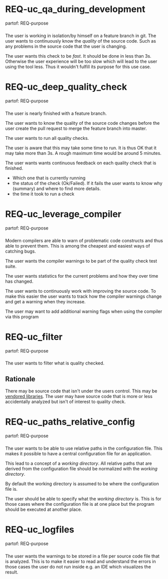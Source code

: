 # REQ-uc_qa_during_development
partof: REQ-purpose
###

The user is working in isolation/by himself on a feature branch in git.
The user wants to continuously know the *quality* of the source code.
Such as any problems in the source code that the user is changing.

The user wants this check to be *fast*. It should be done in less than 3s.
Otherwise the user experience will be too slow which will lead to the user using the tool less.
Thus it wouldn't fulfill its purpose for this use case.

# REQ-uc_deep_quality_check
partof: REQ-purpose
###

The user is nearly finished with a feature branch.

The user wants to know the quality of the source code changes before the user create the pull request to merge the feature branch into master.

The user wants to run all quality checks.

The user is aware that this may take some time to run. It is thus OK that it may take more than 3s.
A rough maximum time would be around 5 minutes.

The user wants wants continuous feedback on each quality check that is finished.
 * Which one that is currently running
 * the status of the check (Ok/Failed). If it fails the user wants to know why (summary) and where to find more details.
 * the time it took to run a check

# REQ-uc_leverage_compiler
partof: REQ-purpose
###

Modern compilers are able to warn of problematic code constructs and thus able to prevent them. This is among the cheapest and easiest ways of catching bugs.

The user wants the compiler warnings to be part of the quality check test suite.

The user wants statistics for the current problems and how they over time has changed.

The user wants to continuously work with improving the source code. To make this easier the user wants to track how the compiler warnings change and get a warning when they increase.

The user may want to add additional warning flags when using the compiler via this program

# REQ-uc_filter
partof: REQ-purpose
###

The user wants to filter what is quality checked.

## Rationale

There may be source code that isn't under the users control. This may be [vendored libraries](definitions.md#D-vendor).
The user may have source code that is more or less accidentally analyzed but isn't of interest to quality check.

# REQ-uc_paths_relative_config
partof: REQ-purpose
###

The user wants to be able to use relative paths in the configuration file. This makes it possible to have a central configuration file for an application.

This lead to a concept of a *working directory*. All relative paths that are derived from the configuration file should be normalized with the *working directory*.

By default the working directory is assumed to be where the configuration file is.

The user should be able to specify what the *working directory* is. This is for those cases where the configuration file is at one place but the program should be executed at another place.

# REQ-uc_logfiles
partof: REQ-purpose
###

The user wants the warnings to be stored in a file per source code file that is analyzed.
This is to make it easier to read and understand the errors in those cases the user do not run inside e.g. an IDE which visualizes the result.
